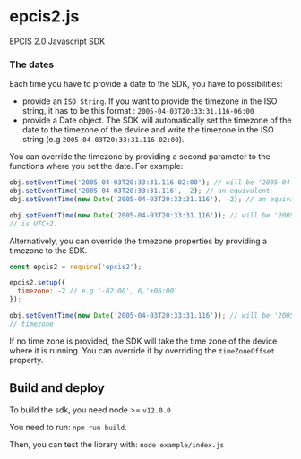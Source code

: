 # epcis2.js
EPCIS 2.0 Javascript SDK

### The dates

Each time you have to provide a date to the SDK, you have to possibilities:
- provide an `ISO String`. If you want to provide the timezone in the ISO string, it has to be this format : 
`2005-04-03T20:33:31.116-06:00`
- provide a Date object. The SDK will automatically set the timezone of the date to 
the timezone of the device and write the timezone in the ISO string (e.g `2005-04-03T20:33:31.116-02:00`). 

You can override the timezone by providing a second parameter to the functions where you set the date.
For example:

```js
obj.setEventTime('2005-04-03T20:33:31.116-02:00'); // will be '2005-04-03T20:33:31.116-02:00' once converted to json
obj.setEventTime('2005-04-03T20:33:31.116', -2); // an equivalent
obj.setEventTime(new Date('2005-04-03T20:33:31.116'), -2); // an equivalent

obj.setEventTime(new Date('2005-04-03T20:33:31.116')); // will be '2005-04-03T20:33:31.116-02:00' only if your timezone 
// is UTC+2.
```

Alternatively, you can override the timezone properties by providing a timezone to the SDK.

```js
const epcis2 = require('epcis2');

epcis2.setup({
  timezone: -2 // e.g '-02:00', 6,'+06:00' 
});

obj.setEventTime(new Date('2005-04-03T20:33:31.116')); // will be '2005-04-03T20:33:31.116-02:00' no matter your
// timezone


```


If no time zone is provided, the SDK will take the time zone of the device where it is running.
You can override it by overriding the `timeZoneOffset` property.

## Build and deploy

To build the sdk, you need node >= `v12.0.0`

You need to run: `npm run build`.

Then, you can test the library with: `node example/index.js`
